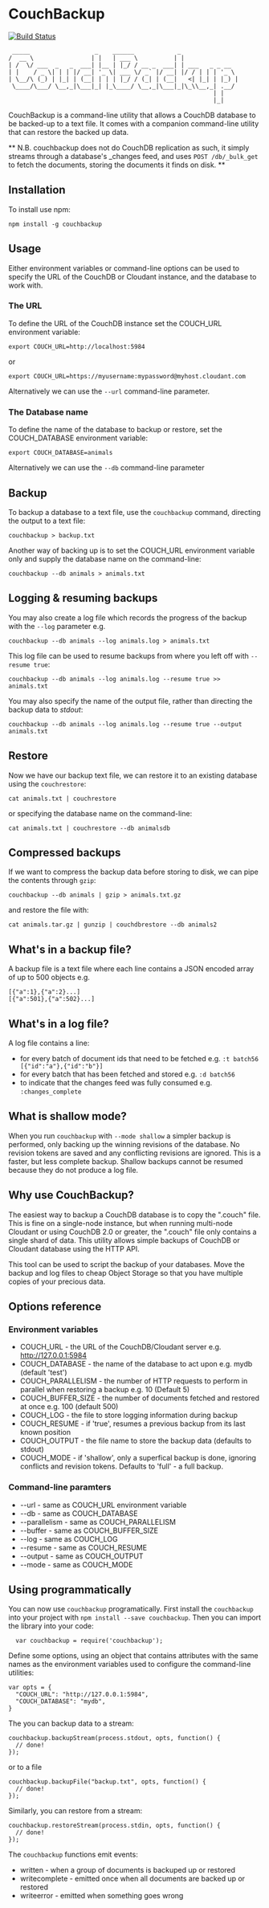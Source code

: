# CouchBackup

[![Build Status](https://travis-ci.org/glynnbird/couchbackup.svg?branch=master)](https://travis-ci.org/glynnbird/couchbackup)

```
 _____                  _    ______            _                
/  __ \                | |   | ___ \          | |               
| /  \/ ___  _   _  ___| |__ | |_/ / __ _  ___| | ___   _ _ __  
| |    / _ \| | | |/ __| '_ \| ___ \/ _` |/ __| |/ / | | | '_ \ 
| \__/\ (_) | |_| | (__| | | | |_/ / (_| | (__|   <| |_| | |_) |
 \____/\___/ \__,_|\___|_| |_\____/ \__,_|\___|_|\_\\__,_| .__/ 
                                                         | |    
                                                         |_|    
```

CouchBackup is a command-line utility that allows a CouchDB database to be backed-up to a text file. 
It comes with a companion command-line utility that can restore the backed up data.

** N.B. couchbackup does not do CouchDB replication as such, it simply streams through a database's _changes feed, and uses `POST /db/_bulk_get` to fetch the documents, storing the documents it finds on disk. **

## Installation

To install use npm:

    npm install -g couchbackup

## Usage

Either environment variables or command-line options can be used to specify the URL of the CouchDB or Cloudant instance, and the database to work with.

### The URL

To define the URL of the CouchDB instance set the COUCH_URL environment variable:

    export COUCH_URL=http://localhost:5984

or

    export COUCH_URL=https://myusername:mypassword@myhost.cloudant.com

Alternatively we can use the `--url` command-line parameter.

### The Database name

To define the name of the database to backup or restore, set the COUCH_DATABASE environment variable:

    export COUCH_DATABASE=animals

Alternatively we can use the `--db` command-line parameter

## Backup

To backup a database to a text file, use the `couchbackup` command, directing the output to a text file:

    couchbackup > backup.txt

Another way of backing up is to set the COUCH_URL environment variable only and supply the database name on the command-line:

    couchbackup --db animals > animals.txt
  
## Logging & resuming backups

You may also create a log file which records the progress of the backup with the `--log` parameter e.g.

    couchbackup --db animals --log animals.log > animals.txt

This log file can be used to resume backups from where you left off with `--resume true`:

    couchbackup --db animals --log animals.log --resume true >> animals.txt

You may also specify the name of the output file, rather than directing the backup data to *stdout*:

    couchbackup --db animals --log animals.log --resume true --output animals.txt

## Restore

Now we have our backup text file, we can restore it to an existing database using the `couchrestore`:

    cat animals.txt | couchrestore

or specifying the database name on the command-line:

    cat animals.txt | couchrestore --db animalsdb

## Compressed backups

If we want to compress the backup data before storing to disk, we can pipe the contents through `gzip`:

    couchbackup --db animals | gzip > animals.txt.gz

and restore the file with:

    cat animals.tar.gz | gunzip | couchdbrestore --db animals2

## What's in a backup file?

A backup file is a text file where each line contains a JSON encoded array of up to 500 objects e.g.

    [{"a":1},{"a":2}...]
    [{"a":501},{"a":502}...]

## What's in a log file?

A log file contains a line:

- for every batch of document ids that need to be fetched e.g. `:t batch56 [{"id":"a"},{"id":"b"}]`
- for every batch that has been fetched and stored e.g. `:d batch56`
- to indicate that the changes feed was fully consumed e.g. `:changes_complete`

## What is shallow mode?

When you run `couchbackup` with `--mode shallow` a simpler backup is performed, only backing up the winning revisions
of the database. No revision tokens are saved and any conflicting revisions are ignored. This is a faster, but less
complete backup. Shallow backups cannot be resumed because they do not produce a log file.

## Why use CouchBackup?

The easiest way to backup a CouchDB database is to copy the ".couch" file. This is fine on a single-node instance, but when running multi-node 
Cloudant or using CouchDB 2.0 or greater, the ".couch" file only contains a single shard of data. This utility allows simple backups of CouchDB
or Cloudant database using the HTTP API.

This tool can be used to script the backup of your databases. Move the backup and log files to cheap Object Storage so that you have multiple copies of your precious data.

## Options reference

### Environment variables

* COUCH_URL - the URL of the CouchDB/Cloudant server e.g. http://127.0.0.1:5984
* COUCH_DATABASE - the name of the database to act upon e.g. mydb (default 'test')
* COUCH_PARALLELISM - the number of HTTP requests to perform in parallel when restoring a backup e.g. 10 (Default 5)
* COUCH_BUFFER_SIZE - the number of documents fetched and restored at once e.g. 100 (default 500)
* COUCH_LOG - the file to store logging information during backup
* COUCH_RESUME - if 'true', resumes a previous backup from its last known position
* COUCH_OUTPUT - the file name to store the backup data (defaults to stdout)
* COUCH_MODE - if 'shallow', only a superfical backup is done, ignoring conflicts and revision tokens. Defaults to 'full' - a full backup.

### Command-line paramters

* --url - same as COUCH_URL environment variable
* --db - same as COUCH_DATABASE 
* --parallelism - same as COUCH_PARALLELISM
* --buffer - same as COUCH_BUFFER_SIZE
* --log - same as COUCH_LOG
* --resume - same as COUCH_RESUME
* --output - same as COUCH_OUTPUT
* --mode - same as COUCH_MODE

## Using programmatically

You can now use `couchbackup` programatically. First install the `couchbackup` into your project 
with `npm install --save couchbackup`. Then you can import the library into your code:


```
  var couchbackup = require('couchbackup');
```

Define some options, using an object that contains attributes with the same names as the environment 
variables used to configure the command-line utilities:

```
var opts = {
  "COUCH_URL": "http://127.0.0.1:5984",
  "COUCH_DATABASE": "mydb",
}
```

The you can backup data to a stream:


```
couchbackup.backupStream(process.stdout, opts, function() {
  // done!
});
```

or to a file

```
couchbackup.backupFile("backup.txt", opts, function() {
  // done!
});
```

Similarly, you can restore from a stream:

```
couchbackup.restoreStream(process.stdin, opts, function() {
  // done!
});
```

The `couchbackup` functions emit events:

* written - when a group of documents is backuped up or restored
* writecomplete - emitted once when all documents are backed up or restored
* writeerror - emitted when something goes wrong


